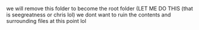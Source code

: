 we will remove this folder to become the root folder (LET ME DO THIS (that is seegreatness or chris lol) we dont want to ruin the contents and surrounding files at this point lol
